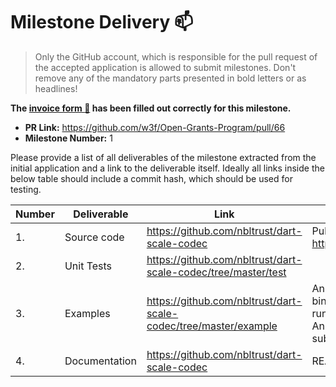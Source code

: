 # Milestone Delivery :mailbox:

> Only the GitHub account, which is responsible for the pull request of the accepted application is allowed to submit milestones. Don't remove any of the mandatory parts presented in bold letters or as headlines!

**The [invoice form :pencil:](https://forms.gle/8Wx7nxtq8fKrsuEz8) has been filled out correctly for this milestone.**  

* **PR Link:** https://github.com/w3f/Open-Grants-Program/pull/66
* **Milestone Number:** 1

Please provide a list of all deliverables of the milestone extracted from the initial application and a link to the deliverable itself. Ideally all links inside the below table should include a commit hash, which should be used for testing.

| Number | Deliverable | Link | Notes |
| ------------- | ------------- | ------------- |------------- |
| 1. | Source code |https://github.com/nbltrust/dart-scale-codec| Published at https://pub.dev/packages/scalecodec |
| 2.  | Unit Tests |https://github.com/nbltrust/dart-scale-codec/tree/master/test|  |
| 3. | Examples |https://github.com/nbltrust/dart-scale-codec/tree/master/example| An example of fetching and analyzing binary metadata from chain's runtime.<br />An example of sending extrinsics to substrate based chain. |
| 4. | Documentation |https://github.com/nbltrust/dart-scale-codec| README.md |

